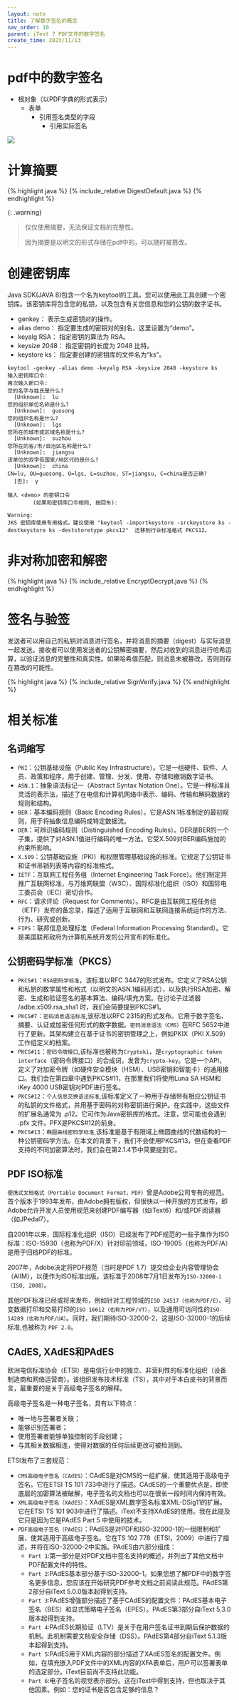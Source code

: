 ```yaml
---
layout: note
title: 了解数字签名的概念
nav_order: 10
parent: iText 7 PDF文件的数字签名
create_time: 2023/11/13
---
```


# pdf中的数字签名

- 根对象（以PDF字典的形式表示）
  - 表单
    - 引用签名类型的字段
      - 引用实际签名

![](https://cdn.jsdelivr.net/gh/luguosong/images@master/blog-img/202311140937241.png)

# 计算摘要

{% highlight java %}
{% include_relative DigestDefault.java %}
{% endhighlight %}

{: .warning}
> 仅仅使用摘要，无法保证文档的完整性。
> 
> 因为摘要是以明文的形式存储在pdf中的，可以随时被篡改。

# 创建密钥库

Java SDK(JAVA 8)包含一个名为keytool的工具。您可以使用此工具创建一个密钥库。该密钥库将包含您的私钥，以及包含有关您信息和您的公钥的数字证书。

- genkey： 表示生成密钥对的操作。
- alias demo： 指定要生成的密钥对的别名，这里设置为“demo”。
- keyalg RSA： 指定密钥的算法为 RSA。
- keysize 2048： 指定密钥的长度为 2048 比特。
- keystore ks： 指定要创建的密钥库的文件名为“ks”。

```shell
keytool -genkey -alias demo -keyalg RSA -keysize 2048 -keystore ks
输入密钥库口令:
再次输入新口令:
您的名字与姓氏是什么?
  [Unknown]:  lu
您的组织单位名称是什么?
  [Unknown]:  guosong
您的组织名称是什么?
  [Unknown]:  lgs
您所在的城市或区域名称是什么?
  [Unknown]:  suzhou
您所在的省/市/自治区名称是什么?
  [Unknown]:  jiangsu
该单位的双字母国家/地区代码是什么?
  [Unknown]:  china
CN=lu, OU=guosong, O=lgs, L=suzhou, ST=jiangsu, C=china是否正确?
  [否]:  y

输入 <demo> 的密钥口令
        (如果和密钥库口令相同, 按回车):

Warning:
JKS 密钥库使用专用格式。建议使用 "keytool -importkeystore -srckeystore ks -destkeystore ks -deststoretype pkcs12"  迁移到行业标准格式 PKCS12。
```

# 非对称加密和解密

{% highlight java %}
{% include_relative EncryptDecrypt.java %}
{% endhighlight %}

# 签名与验签

发送者可以用自己的私钥对消息进行签名，并将消息的摘要（digest）与实际消息一起发送。接收者可以使用发送者的公钥解密摘要，然后对收到的消息进行哈希运算，以验证消息的完整性和真实性。如果哈希值匹配，则消息未被篡改，否则则存在篡改的可能性。

{% highlight java %}
{% include_relative SignVerify.java %}
{% endhighlight %}

# 相关标准

## 名词缩写

- `PKI`：公钥基础设施（Public Key Infrastructure）。它是一组硬件、软件、人员、政策和程序，用于创建、管理、分发、使用、存储和撤销数字证书。
- `ASN.1`：抽象语法标记一（Abstract Syntax Notation One）。它是一种标准且灵活的表示法，描述了在电信和计算机网络中表示、编码、传输和解码数据的规则和结构。
- `BER`：基本编码规则（Basic Encoding Rules）。它是ASN.1标准制定的最初规则，用于将抽象信息编码成特定数据流。
- `DER`：可辨识编码规则（Distinguished Encoding Rules）。DER是BER的一个子集，提供了对ASN.1值进行编码的唯一方法。它受X.509对BER编码施加的约束所影响。
- `X.509`：公钥基础设施（PKI）和权限管理基础设施的标准。它规定了公钥证书和证书吊销列表等内容的标准格式。
- `IETF`：互联网工程任务组（Internet Engineering Task Force）。他们制定并推广互联网标准，与万维网联盟（W3C）、国际标准化组织（ISO）和国际电工委员会（IEC）密切合作。
- `RFC`：请求评论（Request for Comments）。RFC是由互联网工程任务组（IETF）发布的备忘录，描述了适用于互联网和互联网连接系统运作的方法、行为、研究或创新。
- `FIPS`：联邦信息处理标准（Federal Information Processing Standard）。它是美国联邦政府为计算机系统开发的公开宣布的标准化。

## 公钥密码学标准（PKCS）

- `PKCS#1`：`RSA密码学标准`，该标准以RFC 3447的形式发布。它定义了RSA公钥和私钥的数学属性和格式（以明文的ASN.1编码形式），以及执行RSA加密、解密、生成和验证签名的基本算法、编码/填充方案。在讨论子过滤器 /adbe.x509.rsa_sha1 时，我们会简要提到PKCS#1。
- `PKCS#7`：`密码消息语法标准`,该标准以RFC 2315的形式发布。它用于数字签名、摘要、认证或加密任何形式的数字数据。`密码消息语法（CMS）`在RFC 5652中进行了更新。其架构建立在基于证书的密钥管理之上，例如PKIX（PKI X.509）工作组定义的档案。
- `PKCS#11`：`密码令牌接口`,该标准也被称为`Cryptoki`，是`cryptographic token interface`（密码令牌接口）的合成词，发音为`crypto-key`。它是一个API，定义了对加密令牌（如硬件安全模块（HSM）、USB密钥和智能卡）的通用接口。我们会在第四章中遇到PKCS#11，在那里我们将使用Luna SA HSM和iKey 4000 USB密钥对PDF进行签名。
- `PKCS#12`：`个人信息交换语法标准`,该标准定义了一种用于存储带有相应公钥证书的私钥的文件格式，并用基于密码的对称密钥进行保护。在实践中，这些文件的扩展名通常为 .p12。它可作为Java密钥库的格式。注意，您可能也会遇到 .pfx 文件。PFX是PKCS#12的前身。
- `PKCS#13`：`椭圆曲线密码学标准`,该标准是基于有限域上椭圆曲线的代数结构的一种公钥密码学方法。在本文的背景下，我们不会使用PKCS#13，但在查看PDF支持的不同加密算法时，我们会在第2.1.4节中简要提到它。

## PDF ISO标准

`便携式文档格式（Portable Document Format，PDF）`曾是Adobe公司专有的规范。首个版本于1993年发布，由Adobe拥有版权，但很快以一种开放的方式发布，即Adobe允许开发人员使用规范来创建PDF编写器（如iText6）和/或PDF阅读器（如JPedal7）。

自2001年以来，国际标准化组织（ISO）已经发布了PDF规范的一些子集作为ISO标准：ISO-15930（也称为PDF/X）针对印前领域，ISO-19005（也称为PDF/A）是用于归档PDF的标准。

2007年，Adobe决定将PDF规范（当时是PDF 1.7）提交给企业内容管理协会（AIIM），以便作为ISO标准出版。该标准于2008年7月1日发布为`ISO-32000-1（ISO, 2008）`。

其他PDF标准已经或将来发布，例如针对工程领域的`ISO 24517（也称为PDF/E）`、可变数据打印和交易打印的`ISO 16612（也称为PDF/VT）`，以及通用可访问性的`ISO-14289（也称为PDF/UA）`。同时，我们期待ISO-32000-2，这是ISO-32000-1的后续标准,也被称为 `PDF 2.0`。

## CAdES, XAdES和PAdES

欧洲电信标准协会（ETSI）是电信行业中的独立、非营利性的标准化组织（设备制造商和网络运营商）。该组织发布技术标准（TS），其中对于本白皮书的背景而言，最重要的是关于高级电子签名的解释。

高级电子签名是一种电子签名，具有以下特点：
- 唯一地与签署者关联；
- 能够识别签署者；
- 使用签署者能够单独控制的手段创建；
- 与其相关数据相连，使得对数据的任何后续更改可被检测到。

ETSI发布了三套规范：
- `CMS高级电子签名（CAdES）`：CAdES是对CMS的一组扩展，使其适用于高级电子签名。它在ETSI TS 101 733中进行了描述。CAdES的一个重要优点是，即使底层的加密算法被破解，电子签名的文档也可以在很长一段时间内保持有效。
- `XML高级电子签名（XAdES）`：XAdES是XML数字签名标准XML-DSig11的扩展。它在ETSI TS 101 903中进行了描述。iText不支持XAdES的使用。我在此提及它只是因为它是PAdES Part 5 中使用的技术。
- `PDF高级电子签名（PAdES）`：PAdES是对PDF和ISO-32000-1的一组限制和扩展，使其适用于高级电子签名。它在TS 102 778（ETSI，2009）中进行了描述，并将在ISO-32000-2中实施。PAdES由六部分组成：
  - `Part 1`:第一部分是对PDF文档中签名支持的概述，并列出了其他文档中PDF配置文件的特性。
  - `Part 2`:PAdES基本部分基于ISO-32000-1。如果您想了解PDF中的数字签名更多信息，您应该在开始研究PDF参考文档之前阅读此规范。PAdES第2部分自iText 5.0.0版本起得到支持。
  - `Part 3`:PAdES增强部分描述了基于CAdES的配置文件：PAdES基本电子签名（BES）和显式策略电子签名（EPES）。PAdES第3部分自iText 5.3.0版本起得到支持。
  - `Part 4`:PAdES长期验证（LTV）是关于在用户签名证书到期后保护数据的机制。此机制需要文档安全存储（DSS）。PAdES第4部分自iText 5.1.3版本起得到支持。
  - `Part 5`:PAdES用于XML内容的部分描述了XAdES签名的配置文件。例如，在填充嵌入PDF文件中的XML内容的XFA表单后，用户可以签署表单的选定部分。iText目前尚不支持此功能。
  - `Part 6`:电子签名的视觉表示部分。这在iText中得到支持，但也取决于其他因素。例如：您的证书是否包含足够的信息？
